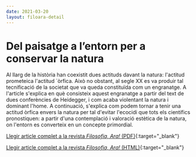 ```yaml
---
date: 2021-03-20
layout: filoara-detail
---
```


# Del paisatge a l’entorn per a conservar la natura

Al llarg de la història han coexistit dues actituds davant la natura: l'actitud prometeica l'actitud `òrfica. Això no
obstant, al segle XX es va produir tal tecnificació de la societat que va queda constituïda com un engranatge. A
l'article s'explica en què consisteix aquest engranatge a partir del text de dues conferències de Heidegger, i com acaba
violentant la natura i dominant l'home. A continuació, s'explica com podem tornar a tenir una actitud òrfica envers la
natura per tal d'evitar l'ecocidi que tots els científics pronostiquen: a partir d'una contemplació i valoració estètica
de la natura, on l'entorn es converteix en un concepte primordial.

[Llegir article complet a la revista _Filosofia, Ara!_ (PDF)](http://www.filosofia-ara.net/FA/index.php/FA/article/view/258/353){:target="_blank"}

[Llegir article complet a la revista _Filosofia, Ara!_ (HTML)](http://www.filosofia-ara.net/FA/index.php/FA/article/view/258/364){:target="_blank"}
